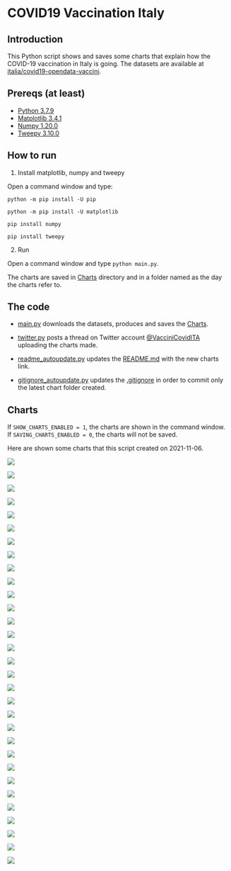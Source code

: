 # COVID19 Vaccination Italy

## Introduction

This Python script shows and saves some charts that explain how the COVID-19 vaccination in Italy is going. The datasets are available at [italia/covid19-opendata-vaccini](https://github.com/italia/covid19-opendata-vaccini).

## Prereqs (at least)
* [Python 3.7.9](https://www.python.org/) 
* [Matplotlib 3.4.1](https://pypi.org/project/matplotlib/)
* [Numpy 1.20.0](https://numpy.org/)
* [Tweepy 3.10.0](https://docs.tweepy.org/en/latest/)

## How to run 
1. Install matplotlib, numpy and tweepy

Open a command window and type:

`python -m pip install -U pip`

`python -m pip install -U matplotlib`

`pip install numpy`

`pip install tweepy`

2. Run

Open a command window and type `python main.py`. 

The charts are saved in [Charts](https://github.com/MatteoOrlandini/COVID-19-Vaccination-Italy/tree/main/Charts) directory and in a folder named as the day the charts refer to.

## The code

* [main.py](https://github.com/MatteoOrlandini/COVID-19-Vaccination-Italy/blob/main/main.py) downloads the datasets, produces and saves the [Charts](https://github.com/MatteoOrlandini/COVID-19-Vaccination-Italy/tree/main/Charts).

* [twitter.py](https://github.com/MatteoOrlandini/COVID-19-Vaccination-Italy/blob/main/twitter.py) posts a thread on Twitter account [@VacciniCovidITA](https://twitter.com/VacciniCovidITA) uploading the charts made.

* [readme_autoupdate.py](https://github.com/MatteoOrlandini/COVID-19-Vaccination-Italy/blob/main/readme_autoupdate.py) updates the [README.md](https://github.com/MatteoOrlandini/COVID-19-Vaccination-Italy/blob/main/README.md) with the new charts link.

* [gitignore_autoupdate.py](https://github.com/MatteoOrlandini/COVID-19-Vaccination-Italy/blob/main/readme_autoupdate.py) updates the [.gitignore](https://github.com/MatteoOrlandini/COVID-19-Vaccination-Italy/blob/main/.gitignore) in order to commit only the latest chart folder created.


## Charts
If `SHOW_CHARTS_ENABLED = 1`, the charts are shown in the command window. If `SAVING_CHARTS_ENABLED = 0`, the charts will not be saved.

Here are shown some charts that this script created on 2021-11-06.

![](https://github.com/MatteoOrlandini/COVID-19-Vaccination-Italy/blob/main/Charts/2021-11-06/2021-11-06-area-dosi_consegnate.png)

![](https://github.com/MatteoOrlandini/COVID-19-Vaccination-Italy/blob/main/Charts/2021-11-06/2021-11-06-area-dosi_somministrate.png)

![](https://github.com/MatteoOrlandini/COVID-19-Vaccination-Italy/blob/main/Charts/2021-11-06/2021-11-06-area-percentuale_somministrazione.png)

![](https://github.com/MatteoOrlandini/COVID-19-Vaccination-Italy/blob/main/Charts/2021-11-06/2021-11-06-fascia_anagrafica-dose_aggiuntiva.png)

![](https://github.com/MatteoOrlandini/COVID-19-Vaccination-Italy/blob/main/Charts/2021-11-06/2021-11-06-fascia_anagrafica-dose_booster.png)

![](https://github.com/MatteoOrlandini/COVID-19-Vaccination-Italy/blob/main/Charts/2021-11-06/2021-11-06-fascia_anagrafica-pregressa_infezione.png)

![](https://github.com/MatteoOrlandini/COVID-19-Vaccination-Italy/blob/main/Charts/2021-11-06/2021-11-06-fascia_anagrafica-prima_dose.png)

![](https://github.com/MatteoOrlandini/COVID-19-Vaccination-Italy/blob/main/Charts/2021-11-06/2021-11-06-fascia_anagrafica-seconda_dose.png)

![](https://github.com/MatteoOrlandini/COVID-19-Vaccination-Italy/blob/main/Charts/2021-11-06/2021-11-06-fascia_anagrafica-sesso_femminile.png)

![](https://github.com/MatteoOrlandini/COVID-19-Vaccination-Italy/blob/main/Charts/2021-11-06/2021-11-06-fascia_anagrafica-sesso_maschile-sesso_femminile.png)

![](https://github.com/MatteoOrlandini/COVID-19-Vaccination-Italy/blob/main/Charts/2021-11-06/2021-11-06-fascia_anagrafica-sesso_maschile.png)

![](https://github.com/MatteoOrlandini/COVID-19-Vaccination-Italy/blob/main/Charts/2021-11-06/2021-11-06-fascia_anagrafica-totale.png)

![](https://github.com/MatteoOrlandini/COVID-19-Vaccination-Italy/blob/main/Charts/2021-11-06/2021-11-06-giorni-dose-aggiuntiva.png)

![](https://github.com/MatteoOrlandini/COVID-19-Vaccination-Italy/blob/main/Charts/2021-11-06/2021-11-06-giorni-dosi_giornaliere.png)

![](https://github.com/MatteoOrlandini/COVID-19-Vaccination-Italy/blob/main/Charts/2021-11-06/2021-11-06-giorni-dosi_totali.png)

![](https://github.com/MatteoOrlandini/COVID-19-Vaccination-Italy/blob/main/Charts/2021-11-06/2021-11-06-giorni-fascia_anagrafica-12-19.png)

![](https://github.com/MatteoOrlandini/COVID-19-Vaccination-Italy/blob/main/Charts/2021-11-06/2021-11-06-giorni-fascia_anagrafica-20-29.png)

![](https://github.com/MatteoOrlandini/COVID-19-Vaccination-Italy/blob/main/Charts/2021-11-06/2021-11-06-giorni-fascia_anagrafica-30-39.png)

![](https://github.com/MatteoOrlandini/COVID-19-Vaccination-Italy/blob/main/Charts/2021-11-06/2021-11-06-giorni-fascia_anagrafica-40-49.png)

![](https://github.com/MatteoOrlandini/COVID-19-Vaccination-Italy/blob/main/Charts/2021-11-06/2021-11-06-giorni-fascia_anagrafica-50-59.png)

![](https://github.com/MatteoOrlandini/COVID-19-Vaccination-Italy/blob/main/Charts/2021-11-06/2021-11-06-giorni-fascia_anagrafica-60-69.png)

![](https://github.com/MatteoOrlandini/COVID-19-Vaccination-Italy/blob/main/Charts/2021-11-06/2021-11-06-giorni-fascia_anagrafica-70-79.png)

![](https://github.com/MatteoOrlandini/COVID-19-Vaccination-Italy/blob/main/Charts/2021-11-06/2021-11-06-giorni-fascia_anagrafica-80-89.png)

![](https://github.com/MatteoOrlandini/COVID-19-Vaccination-Italy/blob/main/Charts/2021-11-06/2021-11-06-giorni-fascia_anagrafica-90+.png)

![](https://github.com/MatteoOrlandini/COVID-19-Vaccination-Italy/blob/main/Charts/2021-11-06/2021-11-06-giorni-fornitore-Janssen.png)

![](https://github.com/MatteoOrlandini/COVID-19-Vaccination-Italy/blob/main/Charts/2021-11-06/2021-11-06-giorni-fornitore-Moderna.png)

![](https://github.com/MatteoOrlandini/COVID-19-Vaccination-Italy/blob/main/Charts/2021-11-06/2021-11-06-giorni-fornitore-Pfizer-BioNTech.png)

![](https://github.com/MatteoOrlandini/COVID-19-Vaccination-Italy/blob/main/Charts/2021-11-06/2021-11-06-giorni-fornitore-Vaxzevria%20(AstraZeneca).png)

![](https://github.com/MatteoOrlandini/COVID-19-Vaccination-Italy/blob/main/Charts/2021-11-06/2021-11-06-giorni-pregressa-infezione.png)

![](https://github.com/MatteoOrlandini/COVID-19-Vaccination-Italy/blob/main/Charts/2021-11-06/2021-11-06-giorni-prima_dose-seconda_dose-barre.png)

![](https://github.com/MatteoOrlandini/COVID-19-Vaccination-Italy/blob/main/Charts/2021-11-06/2021-11-06-giorni-prima_dose-seconda_dose.png)


